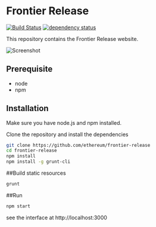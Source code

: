 # Frontier Release

[![Build Status][travis-image]][travis-url] [![dependency status][dep-image]][dep-url]

This repository contains the Frontier Release website.

![Screenshot](https://raw.githubusercontent.com/alexvandesande/frontier-release/master/public/images/screenshot.png "Screenshot")

## Prerequisite
* node
* npm

## Installation
Make sure you have node.js and npm installed.

Clone the repository and install the dependencies

```bash
git clone https://github.com/ethereum/frontier-release
cd frontier-release
npm install
npm install -g grunt-cli
```

##Build static resources

```bash
grunt
```

##Run

```bash
npm start
```

see the interface at http://localhost:3000

[travis-image]: https://travis-ci.org/ethereum/frontier-release.svg
[travis-url]: https://travis-ci.org/ethereum/frontier-release
[dep-image]: https://david-dm.org/ethereum/frontier-release.svg
[dep-url]: https://david-dm.org/ethereum/frontier-release